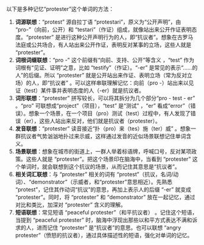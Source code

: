以下是多种记忆“protester”这个单词的方法：
1. **词源联想**：“protest” 源自拉丁语 “protestari”，原义为“公开声明”，由 “pro-”（向前，公开）和 “testari”（作证）组成，就像站出来公开作证表明态度。“protester” 是进行这种公开声明行为的人，即“抗议者”。想象在古罗马法庭或公共场合，有人站出来公开作证，表明反对某事的立场，这些人就是 “protester”。
2. **词根词缀联想**：“pro -” 这个前缀有“向前、支持、公开”等含义 ，“test” 作为词根有“见证、证明”之意，比如 “testify”（作证）。“-er” 是常见的表示“……的人”的后缀。所以 “protester” 就是公开站出来作证、表明立场（常为反对立场）的人，即“抗议者” 。可以这样串联理解记忆：向前（pro -）站出来以见证（test）某件事并表明态度的人（-er）就是抗议者。
3. **词形联想**：“protester” 拼写较长，可以将其拆分为几个部分“pro - test - er” 。“pro” 可联想成“project”（项目），“test” 是“测试” ，“er” 看成“error”（错误）。想象一个场景，在一个项目（pro）测试（test）过程中，有人发现了错误（er），这些人站出来反对，他们就是抗议者（protester）。
4. **发音联想**：“protester” 读音接近“扑（pro）来（tes）施（ter）威” 。想象一群抗议者气势汹汹地扑过来示威，这样通过发音的近似场景联想记住单词含义。
5. **场景联想**：想象在城市的街道上，一群人举着标语牌，呼喊口号，反对某项政策。这些人就是 “protester”。把这个场景印在脑海中，当看到 “protester” 这个单词时，就会联想到这个抗议的场景，从而记住其意思是“抗议者”。
6. **相关词汇联想**：与 “protester” 相关的词有 “protest”（抗议，名词/动词）、“demonstrator”（示威者，和“protester”意思相近）。先熟悉 “protest”，记住其作动词“抗议”的意思，再加上表示人的后缀 “-er” 就变成 “protester”。同时，将 “protester” 和 “demonstrator” 放在一起记忆，通过对比和类比，加深对 “protester” 含义的理解。 
7. **短语联想**：常见短语 “peaceful protester”（和平抗议者） 。记住这个短语，当提到 “peaceful protester” 时，脑海中浮现出那些以和平方式表达不满和诉求的人，进而记住 “protester” 是“抗议者”的意思。也可以联想 “angry protester”（愤怒的抗议者），通过具体描述性的短语，强化对单词的记忆。 